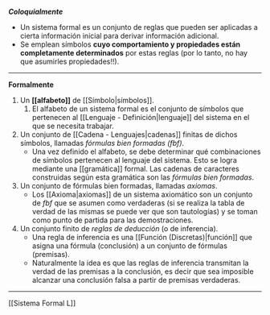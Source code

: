 ***Coloquialmente***
- Un sistema formal es un conjunto de reglas que pueden ser aplicadas a cierta información inicial para derivar información adicional.
- Se emplean símbolos **cuyo comportamiento y propiedades están completamente determinados** por estas reglas (por lo tanto, no hay que asumirles propiedades!!).
***
**Formalmente**
1. Un **[[alfabeto]]** de [[Símbolo|símbolos]]. 
	1. El alfabeto de un sistema formal es el conjunto de símbolos que pertenecen al [[Lenguaje - Definición|lenguaje]] del sistema en el que se necesita trabajar.
2. Un conjunto de [[Cadena - Lenguajes|cadenas]] finitas de dichos símbolos, llamadas _fórmulas bien formadas (fbf)_. 
	- Una vez definido el alfabeto, se debe determinar qué combinaciones de símbolos pertenecen al lenguaje del sistema. Esto se logra mediante una [[gramática]] formal. Las cadenas de caracteres construidas según esta gramática son las _fórmulas bien formadas_.
3. Un conjunto de fórmulas bien formadas, llamadas _axiomas_. 
	- Los [[Axioma|axiomas]] de un sistema axiomático son un conjunto de _fbf_ que se asumen como verdaderas (si se realiza la tabla de verdad de las mismas se puede ver que son tautologías) y se toman como punto de partida para las demostraciones.
4. Un conjunto finito de _reglas de deducción_ (o de inferencia). 
	- Una regla de inferencia es una [[Función (Discretas)|función]] que asigna una fórmula (conclusión) a un conjunto de fórmulas (premisas). 
	- Naturalmente la idea es que las reglas de inferencia transmitan la verdad de las premisas a la conclusión, es decir que sea imposible alcanzar una conclusión falsa a partir de premisas verdaderas.
***
[[Sistema Formal L]] 
